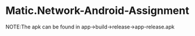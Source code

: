 # Matic.Network-Android-Assignment
NOTE:The apk can be found in app->build->release->app-release.apk
